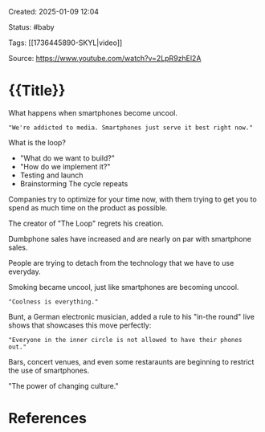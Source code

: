 Created: 2025-01-09 12:04

Status: #baby

Tags: [[1736445890-SKYL|video]]

Source: https://www.youtube.com/watch?v=2LpR9zhEl2A

# {{Title}}

What happens when smartphones become uncool.

    "We're addicted to media. Smartphones just serve it best right now."

What is the loop?

- "What do we want to build?"
- "How do we implement it?"
- Testing and launch
- Brainstorming
The cycle repeats

Companies try to optimize for your time now, with them trying to get you to spend as much time on the product as possible.

The creator of "The Loop" regrets his creation.

Dumbphone sales have increased and are nearly on par with smartphone sales.

People are trying to detach from the technology that we have to use everyday.

Smoking became uncool, just like smartphones are becoming uncool.

    "Coolness is everything."

Bunt, a German electronic musician, added a rule to his "in-the round" live shows that showcases this move perfectly:

    "Everyone in the inner circle is not allowed to have their phones out."

Bars, concert venues, and even some restaraunts are beginning to restrict the use of smartphones.

"The power of changing culture."

# References

